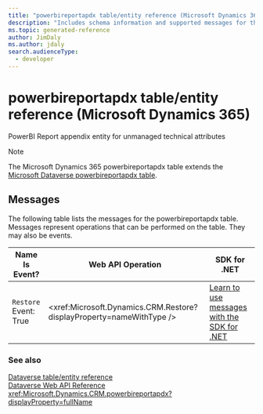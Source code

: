 ```yaml
---
title: "powerbireportapdx table/entity reference (Microsoft Dynamics 365)"
description: "Includes schema information and supported messages for the powerbireportapdx table/entity with Microsoft Dynamics 365."
ms.topic: generated-reference
author: JimDaly
ms.author: jdaly
search.audienceType: 
  - developer
---
```


# powerbireportapdx table/entity reference (Microsoft Dynamics 365)

PowerBI Report appendix entity for unmanaged technical attributes

> [!NOTE]
> The Microsoft Dynamics 365 powerbireportapdx table extends the [Microsoft Dataverse powerbireportapdx table](/power-apps/developer/data-platform/reference/entities/powerbireportapdx).


## Messages

The following table lists the messages for the powerbireportapdx table.
Messages represent operations that can be performed on the table. They may also be events.

| Name <br />Is Event? |Web API Operation |SDK for .NET |
| ---- | ----- |----- |
| `Restore`<br />Event: True |<xref:Microsoft.Dynamics.CRM.Restore?displayProperty=nameWithType /> |[Learn to use messages with the SDK for .NET](/power-apps/developer/data-platform/org-service/use-messages)|





### See also

[Dataverse table/entity reference](/power-apps/developer/data-platform/reference/about-entity-reference)  
[Dataverse Web API Reference](/power-apps/developer/data-platform/webapi/reference/about)   
<xref:Microsoft.Dynamics.CRM.powerbireportapdx?displayProperty=fullName>
